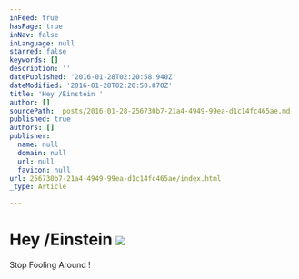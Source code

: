 ```yaml
---
inFeed: true
hasPage: true
inNav: false
inLanguage: null
starred: false
keywords: []
description: ''
datePublished: '2016-01-28T02:20:58.940Z'
dateModified: '2016-01-28T02:20:50.870Z'
title: 'Hey /Einstein '
author: []
sourcePath: _posts/2016-01-28-256730b7-21a4-4949-99ea-d1c14fc465ae.md
published: true
authors: []
publisher:
  name: null
  domain: null
  url: null
  favicon: null
url: 256730b7-21a4-4949-99ea-d1c14fc465ae/index.html
_type: Article

---
```

# Hey /Einstein ![](https://the-grid-user-content.s3-us-west-2.amazonaws.com/ec568af8-c188-41ed-aec8-a458f25542fd.jpg)

Stop Fooling Around !